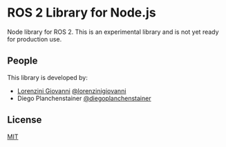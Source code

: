 # ROS 2 Library for Node.js

Node library for ROS 2. This is an experimental library and is not yet ready for production use.

## People

This library is developed by:

- [Lorenzini Giovanni](https://www.lorenzinigiovanni.com/) [@lorenzinigiovanni](https://github.com/lorenzinigiovanni)
- Diego Planchenstainer [@diegoplanchenstainer](https://github.com/diegoplanchenstainer)

## License

[MIT](LICENSE)
